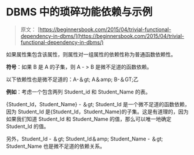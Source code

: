 # DBMS 中的琐碎功能依赖与示例

> 原文： [https://beginnersbook.com/2015/04/trivial-functional-dependency-in-dbms/](https://beginnersbook.com/2015/04/trivial-functional-dependency-in-dbms/)

如果属性集包含该属性，则属性对一组属性的依赖性称为普通函数依赖性。

**符号**：如果 B 是 A 的子集，则 A - &gt; B 是微不足道的函数依赖。

以下依赖性也是微不足道的：A-＆gt; A＆amp; B-＆GT;乙

**例如**：考虑一个包含两列 Student_id 和 Student_Name 的表。

{Student_Id，Student_Name} - ＆gt; Student_Id 是一个微不足道的函数依赖，因为 Student_Id 是{Student_Id，Student_Name}的子集。这是有道理的，因为如果我们知道 Student_Id 和 Student_Name 的值，那么可以唯一地确定 Student_Id 的值。

另外，Student_Id - ＆gt; Student_Id＆amp; Student_Name - ＆gt; Student_Name 也是微不足道的依赖关系。